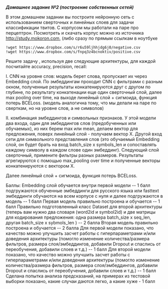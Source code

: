 ***Домашнее задание №2 (построение собственных сетей)***

В этом домашнем задании вы построите нейронную сеть с использованием сверточных и линейных слоев  для задачи классификации твитов. 
С корпусом мы работали на паре про перцептрон.
Посмотреть и скачать корпус можно из источника http://study.mokoron.com, (либо сразу по прямым ссылкам в ноутбуке

```
!wget https://www.dropbox.com/s/r6u59ljhhjdg6j0/negative.csv
!wget https://www.dropbox.com/s/fnpq3z4bcnoktiv/positive.csv 
```

Решите задачу , используя две следующие архитектуры, для каждой посчитайте accuracy, precision, recall:

I.  CNN на уровне слов:
модель берет слова, пропускает их через Embedding слой. По эмбеддингам проходит CNN c фильтрами с разным окном, полученные результаты конкатенируются друг с другом по глубине, по результату конкатенации еще один сверточный слой, далее max pooling over time, на выходе линейный слой + сигмоида, функция потерь  BCELoss. (модель аналогична тому, что мы делали на паре по сверткам, но на уровне слов, а не символов)



II. комбинация эмбеддингов и символьных признаков.
У этой модели два входа, один для эмбеддингов слов (предобученных или обучаемых), из них берем max или  mean, делаем вектор для предложения, поверх линейный слой - получаем вектор X.
 Другой вход сети для символьного представления слов (это обучаемый Embedding  слой, он будет брать на вход batch_size x symbols_len и сопоставлять каждому  символу в каждом слове один эмбеддинг). Следующий слой сверточный, примените фильтры разных размеров. Результаты  агрегируются с помощью  max_pooling over time и полученные векторы конкатенируются с вектором X.

 Далее линейный слой + сигмоида, функция потерь  BCELoss.

Баллы:
Embedding слой обучается внутри первой модели -- 1 балл
подгружаются обученные эмбеддинги для русского языка или
fasttext эмбеддинги обучаются на всем корпусе с нуля  и далее подгружаются в модель -- 1 балл
Первая модель правильно построена и обучается -- 1 балл
Правильно подготовленный класс Dataset  для второй архитектуры (теперь вам нужно два словаря (word2id и symbol2id) и две матрицы для кодирования предложения: одна размера batch_size x seq_len,  другая  batch_size x sybmols_len ) -- 2 балла
Вторая модель правильно построена и обучается -- 2 балла
Для первой модели показано, что качество можно улучшить засчет работы с гиперпараметрами и/или доведения архитектуры (помогло изменение количества/размера фильтров, размера слоя/эмбеддингов, добавили Dropout и спаслись от переобучения, добавили слоев и т.д.) -- 1 балл
Для второй модели показано, что качество можно улучшить засчет работы с гиперпараметрами и/или доведения архитектуры (помогло изменение количества/размера фильтров, размера слоя/эмбеддингов, добавили Dropout и спаслись от переобучения, добавили слоев и т.д.) -- 1 балл
Сделана попытка анализа предсказаний, на примерах из тестовой выборки показано, какие случаи даются легко, а какие хуже - 1 балл



